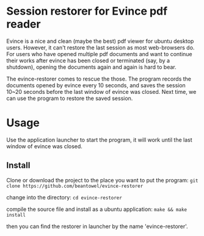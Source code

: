 # Session restorer for Evince pdf reader

Evince is a nice and clean (maybe the best) pdf viewer for ubuntu desktop users. However, it can't restore the last session as most web-browsers do. For users who have opened multiple pdf documents and want to continue their works after evince has been closed or terminated (say, by a shutdown), opening the documents again and again is hard to bear.

The evince-restorer comes to rescue the those. The program records the documents opened by evince every 10 seconds, and saves the session 10~20 seconds before the last window of evince was closed. Next time, we can use the program to restore the saved session.

# Usage

Use the application launcher to start the program, it will work until the last window of evince was closed.

## Install

Clone or download the project to the place you want to put the program:
`git clone https://github.com/beantowel/evince-restorer`

change into the directory:
`cd evince-restorer`

compile the source file and install as a ubuntu application:
`make && make install`

then you can find the restorer in launcher by the name 'evince-restorer'.